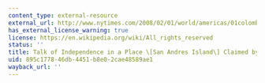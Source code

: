 ```yaml
---
content_type: external-resource
external_url: http://www.nytimes.com/2008/02/01/world/americas/01colombia.html
has_external_license_warning: true
license: https://en.wikipedia.org/wiki/All_rights_reserved
status: ''
title: Talk of Independence in a Place \[San Andres Island\] Claimed by 2 Nations
uid: 895c1778-46db-4451-b8e0-2cae48589ae1
wayback_url: ''
---
```

